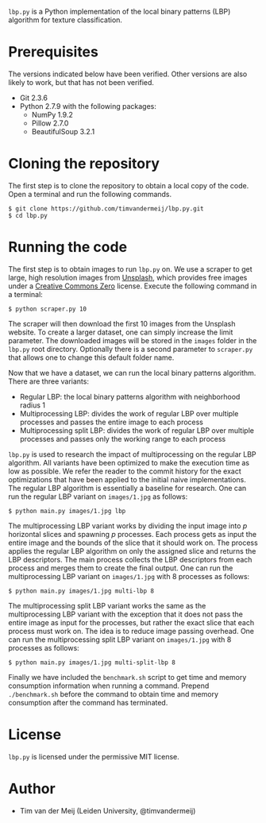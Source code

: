 `lbp.py` is a Python implementation of the local binary patterns (LBP) algorithm for texture classification.

Prerequisites
=============

The versions indicated below have been verified. Other versions are also likely to work, but that has not been verified.

* Git 2.3.6
* Python 2.7.9 with the following packages:
  * NumPy 1.9.2
  * Pillow 2.7.0
  * BeautifulSoup 3.2.1

Cloning the repository
======================

The first step is to clone the repository to obtain a local copy of the code. Open a terminal and run the following commands.

    $ git clone https://github.com/timvandermeij/lbp.py.git
    $ cd lbp.py

Running the code
================

The first step is to obtain images to run `lbp.py` on. We use a scraper to get large, high resolution images from [Unsplash](https://unsplash.com), which
provides free images under a [Creative Commons Zero](https://unsplash.com/license) license. Execute the following command in a terminal:

    $ python scraper.py 10

The scraper will then download the first 10 images from the Unsplash website. To create a larger dataset, one can simply increase the limit parameter.
The downloaded images will be stored in the `images` folder in the `lbp.py` root directory. Optionally there is a second parameter to `scraper.py` that
allows one to change this default folder name.

Now that we have a dataset, we can run the local binary patterns algorithm. There are three variants:

* Regular LBP: the local binary patterns algorithm with neighborhood radius 1
* Multiprocessing LBP: divides the work of regular LBP over multiple processes and passes the entire image to each process
* Multiprocessing split LBP: divides the work of regular LBP over multiple processes and passes only the working range to each process

`lbp.py` is used to research the impact of multiprocessing on the regular LBP algorithm. All variants have been optimized to make the execution time as low
as possible. We refer the reader to the commit history for the exact optimizations that have been applied to the initial naive implementations. The regular
LBP algorithm is essentially a baseline for research. One can run the regular LBP variant on `images/1.jpg` as follows:

    $ python main.py images/1.jpg lbp

The multiprocessing LBP variant works by dividing the input image into _p_ horizontal slices and spawning _p_ processes. Each process gets as input the
entire image and the bounds of the slice that it should work on. The process applies the regular LBP algorithm on only the assigned slice and returns the
LBP descriptors. The main process collects the LBP descriptors from each process and merges them to create the final output. One can run the multiprocessing
LBP variant on `images/1.jpg` with 8 processes as follows:

    $ python main.py images/1.jpg multi-lbp 8

The multiprocessing split LBP variant works the same as the multiprocessing LBP variant with the exception that it does not pass the entire image as input
for the processes, but rather the exact slice that each process must work on. The idea is to reduce image passing overhead. One can run the multiprocessing
split LBP variant on `images/1.jpg` with 8 processes as follows:

    $ python main.py images/1.jpg multi-split-lbp 8

Finally we have included the `benchmark.sh` script to get time and memory consumption information when running a command. Prepend `./benchmark.sh` before the
command to obtain time and memory consumption after the command has terminated.

License
=======

`lbp.py` is licensed under the permissive MIT license.

Author
======

* Tim van der Meij (Leiden University, @timvandermeij)
